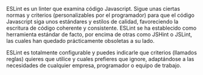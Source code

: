 
ESLint es un linter que examina código Javascript. Sigue unas ciertas normas
 y criterios (personalizables por el programador) para que el código Javascript 
siga unos estándares y estilos de calidad, favoreciendo la escritura de código 
coherente y consistente. ESLint se ha establecido como herramienta estándar de facto, 
por encima de otras como JSHint o JSLint, las cuales han quedado prácticamente 
obsoletas a su lado.

ESLint es totalmente configurable y puedes indicarle que criterios (llamados reglas) 
quieres que utilice y cuales prefieres que ignore, adaptándose a las necesidades de 
cualquier empresa, programador o equipo de trabajo.